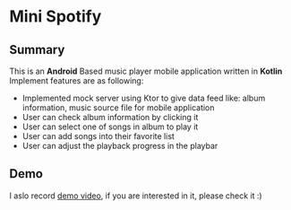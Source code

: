 # Mini Spotify
## Summary
This is an **Android** Based music player mobile application written in **Kotlin**   
Implement features are as following:
* Implemented mock server using Ktor to give data feed like: album information, music source file for mobile application 
* User can check album information by clicking it
* User can select one of songs in album to play it
* User can add songs into their favorite list
* User can adjust the playback progress in the playbar

## Demo
I aslo record [demo video](https://drive.google.com/file/d/1ihIbfS0ZGZtJxIKYUzwYx2njnMfiM7_M/view?usp=sharing), if you are interested in it, please check it :) 


